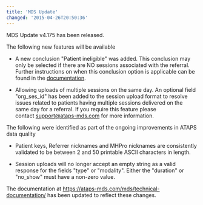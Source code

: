 ```yaml
---
title: 'MDS Update'
changed: '2015-04-26T20:50:36'
---
```


<p>MDS Update v4.175 has been released.</p>
<p>The following new features will be available</p>
<ul>
<li>A new conclusion "Patient ineligible" was added. This conclusion may only be selected if there are NO sessions associated with the referral. Further instructions on when this conclusion option is applicable can be found in the <a href="../../user-documentation/recording-of-ineligible-patients-at-triage-stage/index.html" target="_top">documentation</a>.</li>
</ul>
<ul>
<li>Allowing uploads of multiple sessions on the same day. An optional field "org_ses_id" has been added to the session upload format to resolve issues related to patients having multiple sessions delivered on the same day for a referral. If you require this feature please contact <a href="mailto:support@ataps-mds.com">support@ataps-mds.com</a> for more information.</li>
</ul>
<p>The following were identified as part of the ongoing improvements in ATAPS data quality</p>
<ul>
<li>Patient keys, Referrer nicknames and MHPro nicknames are consistently validated to be between 2 and 50 printable ASCII characters in length.</li>
</ul>
<ul>
<li>Session uploads will no longer accept an empty string as a valid response for the fields "type" or "modality". Either the "duration" or "no_show" must have a non-zero value.</li>
</ul>
<p>The documentation at <a href="../../technical-documentation/index.html" target="_top">https://ataps-mds.com/mds/technical-documentation/</a> has been updated to reflect these changes.</p>    

